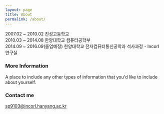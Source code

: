 ```yaml
---
layout: page
title: About
permalink: /about/
---
```


2007.02 ~ 2010.02 진성고등학교<br>
2010.03 ~ 2014.08 한양대학교 컴퓨터공학부<br>
2014.09 ~ 2016.09(졸업예정) 한양대학교 전자컴퓨터통신공학과 석사과정 - Incorl 연구실<br>

### More Information

A place to include any other types of information that you'd like to include about yourself.

### Contact me

[sp9103@incorl.hanyang.ac.kr](mailto:email@domain.com)
